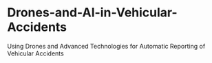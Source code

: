 # Drones-and-AI-in-Vehicular-Accidents
Using Drones and Advanced Technologies for Automatic Reporting of Vehicular Accidents

